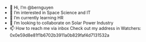 - 👋 Hi, I’m @bernguyen
- 👀 I’m interested in Space Science and IT
- 🌱 I’m currently learning HR
- 💞️ I’m looking to collaborate on Solar Power Industry
- 📫 How to reach me via inbox
Check out my address in Watchers: 0x0e59d8e81f1b6702b3911a0b829faf4d7131532a
<!---
bernguyen/bernguyen is a ✨ special ✨ repository because its `README.md` (this file) appears on your GitHub profile.
You can click the Preview link to take a look at your changes.
--->
